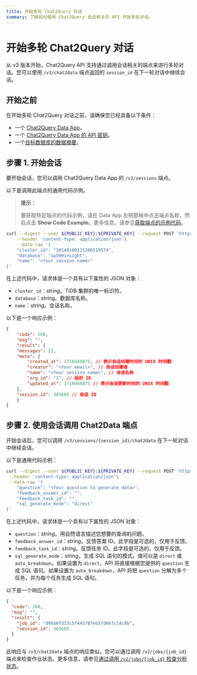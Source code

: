 ```yaml
---
title: 开始多轮 Chat2Query 对话
summary: 了解如何使用 Chat2Query 会话相关的 API 开始多轮对话。
---
```


# 开始多轮 Chat2Query 对话

从 v3 版本开始，Chat2Query API 支持通过调用会话相关的端点来进行多轮对话。您可以使用 `/v3/chat2data` 端点返回的 `session_id` 在下一轮对话中继续会话。

## 开始之前

在开始多轮 Chat2Query 对话之前，请确保您已经具备以下条件：

- 一个 [Chat2Query Data App](/tidb-cloud/use-chat2query-api.md#create-a-chat2query-data-app)。
- 一个 [Chat2Query Data App 的 API 密钥](/tidb-cloud/use-chat2query-api.md#create-an-api-key)。
- 一个[目标数据库的数据摘要](/tidb-cloud/use-chat2query-api.md#1-generate-a-data-summary-by-calling-v3datasummaries)。

## 步骤 1. 开始会话

要开始会话，您可以调用 Chat2Query Data App 的 `/v3/sessions` 端点。

以下是调用此端点的通用代码示例。

> **提示：**
>
> 要获取特定端点的代码示例，请在 Data App 左侧窗格中点击端点名称，然后点击 **Show Code Example**。更多信息，请参见[获取端点的示例代码](/tidb-cloud/use-chat2query-api.md#get-the-code-example-of-an-endpoint)。

```bash
curl --digest --user ${PUBLIC_KEY}:${PRIVATE_KEY} --request POST 'https://<region>.data.tidbcloud.com/api/v1beta/app/chat2query-<ID>/endpoint/v3/sessions'\
    --header 'content-type: application/json'\
    --data-raw '{
    "cluster_id": "10140100115280519574",
    "database": "sp500insight",
    "name": "<Your session name>"
}'
```

在上述代码中，请求体是一个具有以下属性的 JSON 对象：

- `cluster_id`：_string_。TiDB 集群的唯一标识符。
- `database`：_string_。数据库名称。
- `name`：_string_。会话名称。

以下是一个响应示例：

```json
{
    "code": 200,
    "msg": "",
    "result": {
    "messages": [],
    "meta": {
        "created_at": 1718948875, // 表示会话创建时间的 UNIX 时间戳
        "creator": "<Your email>", // 会话创建者
        "name": "<Your session name>", // 会话名称
        "org_id": "1", // 组织 ID
        "updated_at": 1718948875 // 表示会话更新时间的 UNIX 时间戳
    },
    "session_id": 305685 // 会话 ID
    }
}
```

## 步骤 2. 使用会话调用 Chat2Data 端点

开始会话后，您可以调用 `/v3/sessions/{session_id}/chat2data` 在下一轮对话中继续会话。

以下是通用代码示例：

```bash
curl --digest --user ${PUBLIC_KEY}:${PRIVATE_KEY} --request POST 'https://eu-central-1.data.tidbcloud.com/api/v1beta/app/chat2query-YqAvnlRj/endpoint/v3/sessions/{session_id}/chat2data'\
 --header 'content-type: application/json'\
 --data-raw '{
    "question": "<Your question to generate data>",
    "feedback_answer_id": "",
    "feedback_task_id": "",
    "sql_generate_mode": "direct"
}'
```

在上述代码中，请求体是一个具有以下属性的 JSON 对象：

- `question`：_string_。用自然语言描述您想要的查询的问题。
- `feedback_answer_id`：_string_。反馈答案 ID。此字段是可选的，仅用于反馈。
- `feedback_task_id`：_string_。反馈任务 ID。此字段是可选的，仅用于反馈。
- `sql_generate_mode`：_string_。生成 SQL 语句的模式。值可以是 `direct` 或 `auto_breakdown`。如果设置为 `direct`，API 将直接根据您提供的 `question` 生成 SQL 语句。如果设置为 `auto_breakdown`，API 将把 `question` 分解为多个任务，并为每个任务生成 SQL 语句。

以下是一个响应示例：

```json
{
  "code": 200,
  "msg": "",
  "result": {
    "job_id": "d96b6fd23c5f445787eb5fd067c14c0b",
    "session_id": 305685
  }
}
```

此响应与 `/v3/chat2data` 端点的响应类似。您可以通过调用 `/v2/jobs/{job_id}` 端点来检查作业状态。更多信息，请参见[通过调用 `/v2/jobs/{job_id}` 检查分析状态](/tidb-cloud/use-chat2query-api.md#2-check-the-analysis-status-by-calling-v2jobsjob_id)。

